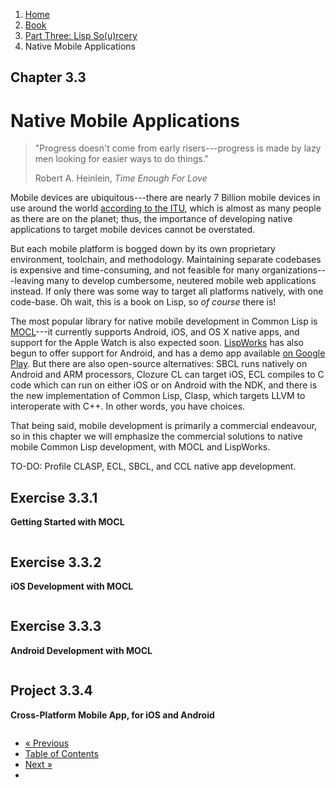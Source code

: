 <ol class="breadcrumb">
  <li><a href="/">Home</a></li>
  <li><a href="/book/">Book</a></li>
  <li><a href="/book/3-00-00-overview/">Part Three: Lisp So(u)rcery</a></li>
  <li class="active">Native Mobile Applications</li>
</ol>

## Chapter 3.3

# Native Mobile Applications

> "Progress doesn't come from early risers---progress is made by lazy men looking for easier ways to do things."
> <footer>Robert A. Heinlein, <em>Time Enough For Love</em></footer>

Mobile devices are ubiquitous---there are nearly 7 Billion mobile devices in use around the world [according to the ITU](http://www.itu.int/en/ITU-D/Statistics/Documents/facts/ICTFactsFigures2014-e.pdf), which is almost as many people as there are on the planet; thus, the importance of developing native applications to target mobile devices cannot be overstated.

But each mobile platform is bogged down by its own proprietary environment, toolchain, and methodology.  Maintaining separate codebases is expensive and time-consuming, and not feasible for many organizations---leaving many to develop cumbersome, neutered mobile web applications instead.  If only there was some way to target all platforms natively, with one code-base.  Oh wait, this is a book on Lisp, so *of course* there is!

The most popular library for native mobile development in Common Lisp is [MOCL](https://wukix.com/mocl)---it currently supports Android, iOS, and OS X native apps, and support for the Apple Watch is also expected soon. [LispWorks](http://www.lispworks.com/news/news31.html) has also begun to offer support for Android, and has a demo app available [on Google Play](https://play.google.com/store/apps/developer?id=LispWorks+Ltd&hl=en).  But there are also open-source alternatives: SBCL runs natively on Android and ARM processors, Clozure CL can target iOS, ECL compiles to C code which can run on either iOS or on Android with the NDK, and there is the new implementation of Common Lisp, Clasp, which targets LLVM to interoperate with C++.  In other words, you have choices.

That being said, mobile development is primarily a commercial endeavour, so in this chapter we will emphasize the commercial solutions to native mobile Common Lisp development, with MOCL and LispWorks.

TO-DO: Profile CLASP, ECL, SBCL, and CCL native app development.

## Exercise 3.3.1

**Getting Started with MOCL**

```lisp

```

## Exercise 3.3.2

**iOS Development with MOCL**

```lisp

```

## Exercise 3.3.3

**Android Development with MOCL**

```lisp

```

## Project 3.3.4

**Cross-Platform Mobile App, for iOS and Android**

```lisp

```

<ul class="pager">
  <li class="previous"><a href="/book/3-02-00-typesetting/">&laquo; Previous</a></li>
  <li><a href="/book/">Table of Contents</a></li>
  <li class="next"><a href="/book/3-04-00-gui/">Next &raquo;</a><li>
</ul>
